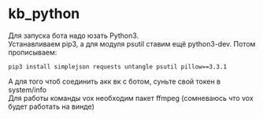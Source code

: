 # kb_python
Для запуска бота надо юзать Python3.<br>
Устанавливаем pip3, а для модуля psutil ставим ещё python3-dev. Потом прописываем:<br>
```
pip3 install simplejson requests untangle psutil pillow==3.3.1
```
А для того чтоб соединить акк вк с ботом, суньте свой токен в system/info<br>
Для работы команды vox необходим пакет ffmpeg (сомневаюсь что vox будет работать на винде)
